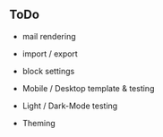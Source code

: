 ## ToDo

- mail rendering
- import / export
- block settings

- Mobile / Desktop template & testing
- Light / Dark-Mode testing
- Theming
